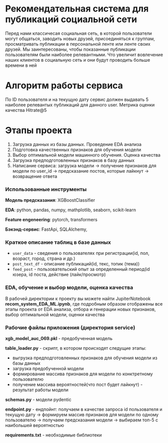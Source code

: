 # Рекомендательная система для публикаций социальной сети

Перед нами классичесая социальная сеть, в которой пользователи могут общаться, заводить новых друзей, присоединяться к группам, просматривать публикации в персональной ленте или ленте своих друзей. Мы заинтересованы, чтобы показанные публикации пользователям были наиболее релевантными. Что увеличит вовлечение наших клиентов в социальную сеть и они будут проводить больше времени в ней

# Алгоритм работы сервиса

По ID пользователя и на текущую дату сервис должен выдавать 5 наиболее релевантых публикаций для данного user. 
Метрика оценки качества Hitrate@5


# Этапы проекта

1. Загрузка данных из базы данных. Проведение EDA анализа
2. Подготовка качественных признаков для обучения модели
3. Выбор оптимальной модели машинного обучения. Оценка качества
4. Загрузка предподготовленных признаков в базу данных
5. Написание сервиса: загрузка модели -> получение признаков для модели по user_id -> предсказание постов, которые лайкнут -> возвращение ответа

### Использованные инструменты

__Модель предсказания__: XGBoostClassifier

__EDA__: python, pandas, numpy, mathplotlib, seaborn, scikit-learn

__Feature engeneering__: pytorch, transformers

__Бэкэнд-сервис__: FastApi, SQLAlchemy, 



### Краткое описание таблиц в базе данных

- `user_data` - сведения о пользователях при регистрации(id, пол, возраст, город, страна и др.)
- `post_text_df` - описание публикаций(id, текс, топик (тема))
- `feed_post` - пользовательский опыт за определенный период(id юзера, id поста, действие (лайк/просмотр)

### EDA, обучение и выбор модели, оценка качества
В рабочей директории к проекту вы можете найти JupiterNotebook __recom_system_EDA_ML.ipynb__, где подробным образом отображены все этапы проекта от EDA анализа, отбора и генерации новых признаков, выбор оптимальной модели, оценки качества

### Рабочие файлы приложения (директория service)
__xgb_model_auc_069.pkl__ - предобученная модель

__table_loader.py__ - скрипт, в котором происходят следущие этапы:
- выгрузка предподготовленных признаков для обучения модели из базы данных
- загрузка предобученной модели
- формирование массива признаков для модели по конктретному пользователю
- получение массива вероятностей(что пост будет лайкнут) - результат работы модели

__schemas.py__ - модели pydentic

__endpoint.py__  - ендпойнт: получаем в качестве запроса id пользователя и текущую дату -> формируем массив признаков для модели по одному пользователю -> получаем предсказания модели -> выбираем топ-5 с наибольшей вероятностью 

__requirements.txt__ - необходимые библиотеки

